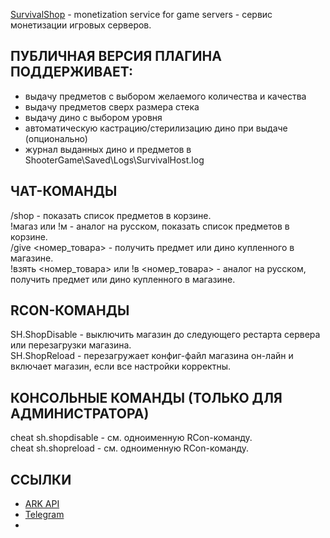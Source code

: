 <a href="https://survivalshop.org">SurvivalShop</a> - monetization service for game servers - сервис монетизации игровых серверов.


<h2>ПУБЛИЧНАЯ ВЕРСИЯ ПЛАГИНА ПОДДЕРЖИВАЕТ:</h2>
<ul>
	<li>выдачу предметов с выбором желаемого количества и качества</li>
	<li>выдачу предметов сверх размера стека</li>
	<li>выдачу дино с выбором уровня</li>
	<li>автоматическую кастрацию/стерилизацию дино при выдаче (опционально)</li>
	<li>журнал выданных дино и предметов в ShooterGame\Saved\Logs\SurvivalHost.log</li>
</ul>

ЧАТ-КОМАНДЫ
------
/shop - показать список предметов в корзине.<br>
!магаз или !м - аналог на русском, показать список предметов в корзине.<br>
/give <номер_товара> - получить предмет или дино купленного в магазине.<br>
!взять <номер_товара> или !в <номер_товара> - аналог на русском, получить предмет или дино купленного в магазине. <br>

RCON-КОМАНДЫ
------
SH.ShopDisable - выключить магазин до следующего рестарта сервера или перезагрузки магазина.<br>
SH.ShopReload - перезагружает конфиг-файл магазина он-лайн и включает магазин, если все настройки корректны.

КОНСОЛЬНЫЕ КОМАНДЫ (ТОЛЬКО ДЛЯ АДМИНИСТРАТОРА)
------
cheat sh.shopdisable - см. одноименную RCon-команду.<br>
cheat sh.shopreload - см. одноименную RCon-команду.


<h2>ССЫЛКИ</h2>
<ul>
	<li><a href="https://arkserverapi.com/resources/survivalshop-server-donation-only-russian.41/">ARK API</a></li>
	<li><a href="https://t.me/arksupport">Telegram</a></li>
	<li><a href="https://vk.com/hostingrustru"><VK</a></li>
<ul>
